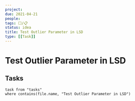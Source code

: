 ```yaml
---
project:
due: 2021-04-21
people:
tags: ⬜/📋 
status: idea
title: Test Outlier Parameter in LSD
type: [[Task]]
---
```


# Test Outlier Parameter in LSD

## Tasks

```dataview
task from "tasks"
where contains(file.name, "Test Outlier Parameter in LSD")
```